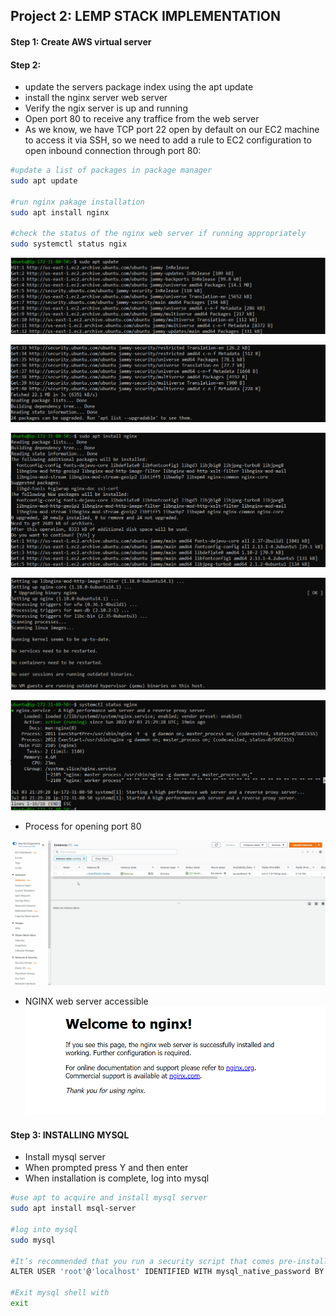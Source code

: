 ## Project 2: LEMP STACK IMPLEMENTATION

#### Step 1: Create AWS virtual server 

#### Step 2: 
- update the servers package index using the apt update 
- install the nginx server web server 
- Verify the ngix server is up and running
- Open port 80 to receive any traffice from the web server
- As we know, we have TCP port 22 open by default on our EC2 machine to access it via SSH, so we need to add a rule to EC2 configuration to open inbound connection through port 80:

```bash
#update a list of packages in package manager
sudo apt update

#run nginx pakage installation
sudo apt install nginx

#check the status of the nginx web server if running appropriately
sudo systemctl status ngix

```

<!-- Images -->

![.](images/img_1.png)

![.](images/img_2.png)

![.](images/img_3.png)

![.](images/img_4.png)

![.](images/img_5.png)

- Process for opening port 80

![.](images/OpenPort80.gif)

- NGINX web server accessible 
![.](images/img_6.png)

#### Step 3: INSTALLING MYSQL
- Install mysql server 
- When prompted press Y and then enter 
- When installation is complete, log into mysql 


```bash
#use apt to acquire and install mysql server
sudo apt install msql-server

#log into mysql 
sudo mysql

#It’s recommended that you run a security script that comes pre-installed with MySQL. This script will remove some insecure default settings and lock down access to your database system. Before running the script you will set a password for the root user, using mysql_native_password as default authentication method. We’re defining this user’s password as PassWord.1.
ALTER USER 'root'@'localhost' IDENTIFIED WITH mysql_native_password BY 'PassWord.1';

#Exit mysql shell with 
exit 

```
